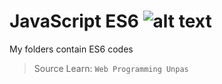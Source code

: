 # JavaScript ES6  ![alt text](https://i.imgur.com/nYUwci7.jpg "JavaScript")

My folders contain ES6 codes


> Source Learn: ```Web Programming Unpas```
